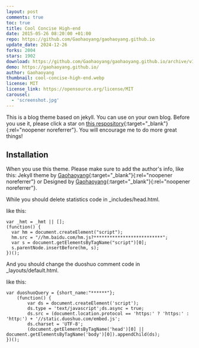 ```yaml
---
layout: post
comments: true
toc: true
title: Cool Concise High-end
date: 2015-05-26 08:20:00 +01:00
repo: https://github.com/Gaohaoyang/gaohaoyang.github.io
update_date: 2024-12-26
forks: 2004
stars: 1902
download: https://github.com/Gaohaoyang/gaohaoyang.github.io/archive/v1.1.zip
demo: https://gaohaoyang.github.io/
author: Gaohaoyang
thumbnail: cool-concise-high-end.webp
license: MIT
license_link: https://opensource.org/license/MIT
carousel:
  - 'screenshot.jpg'
---
```


This is a blog theme based on jekyll. You can use on your own blog.
Before you use it, please click a star on [this respository](https://github.com/Gaohaoyang/gaohaoyang.github.io/){:target="_blank"}{:rel="noopener noreferrer"}. You will encourage me to do more great things!

## Installation

When you use this theme. Please make sure to add the author's info, like this: Jekyll theme by [Gaohaoyang](https://github.com/Gaohaoyang){:target="_blank"}{:rel="noopener noreferrer"} or Designed by [Gaohaoyang](https://github.com/Gaohaoyang){:target="_blank"}{:rel="noopener noreferrer"}.

While you should delete statistics code in _includes/head.html.

like this:

    var _hmt = _hmt || [];
    (function() {
      var hm = document.createElement("script");
      hm.src = "//hm.baidu.com/hm.js?**************************";
      var s = document.getElementsByTagName("script")[0]; 
      s.parentNode.insertBefore(hm, s);
    })();

And you should change the duoshuo comment code in _layouts/default.html.

like this:

    var duoshuoQuery = {short_name:"******"};
        (function() {
            var ds = document.createElement('script');
            ds.type = 'text/javascript';ds.async = true;
            ds.src = (document.location.protocol == 'https:' ? 'https:' : 'http:') + '//static.duoshuo.com/embed.js';
            ds.charset = 'UTF-8';
            (document.getElementsByTagName('head')[0] || document.getElementsByTagName('body')[0]).appendChild(ds);
    })();
